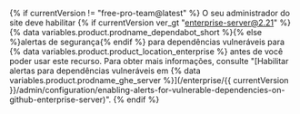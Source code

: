 {% if currentVersion != "free-pro-team@latest" %}
O seu administrador do site deve habilitar
{% if currentVersion ver_gt "enterprise-server@2.21" %}{% data variables.product.prodname_dependabot_short %}{% else %}alertas de segurança{% endif %} para dependências vulneráveis para {% data variables.product.product_location_enterprise %} antes de você poder usar este recurso. Para obter mais informações, consulte "[Habilitar alertas para dependências vulneráveis em {% data variables.product.prodname_ghe_server %}](/enterprise/{{ currentVersion }}/admin/configuration/enabling-alerts-for-vulnerable-dependencies-on-github-enterprise-server)".
{% endif %}
